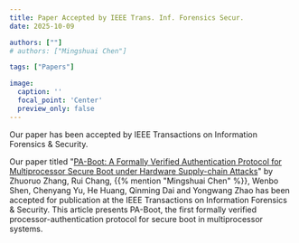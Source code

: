 ```yaml
---
title: Paper Accepted by IEEE Trans. Inf. Forensics Secur.
date: 2025-10-09

authors: [""]
# authors: ["Mingshuai Chen"]

tags: ["Papers"]

image:
  caption: ''
  focal_point: 'Center'
  preview_only: false
---
```


Our paper has been accepted by IEEE Transactions on Information Forensics & Security.

<!--more-->

Our paper titled "[PA-Boot: A Formally Verified Authentication Protocol for Multiprocessor Secure Boot under Hardware Supply-chain Attacks](/publication/zhang-pa-boot2025/)" by Zhuoruo Zhang, Rui Chang, {{% mention "Mingshuai Chen" %}}, Wenbo Shen, Chenyang Yu, He Huang, Qinming Dai and Yongwang Zhao has been accepted for publication at the IEEE Transactions on Information Forensics & Security. This article presents PA-Boot, the first formally verified processor-authentication protocol for secure boot in multiprocessor systems.
